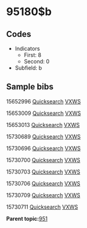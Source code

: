 # 95180$b

## Codes

-   Indicators
    -   First: 8
    -   Second: 0
-   Subfield: b

## Sample bibs

15652996 [Quicksearch](https://search.library.yale.edu/catalog/15652996) [VXWS](http://prodorbis.library.yale.edu:7014/vxws/GetHoldingsService?bibId=15652996)

15653009 [Quicksearch](https://search.library.yale.edu/catalog/15653009) [VXWS](http://prodorbis.library.yale.edu:7014/vxws/GetHoldingsService?bibId=15653009)

15653013 [Quicksearch](https://search.library.yale.edu/catalog/15653013) [VXWS](http://prodorbis.library.yale.edu:7014/vxws/GetHoldingsService?bibId=15653013)

15730689 [Quicksearch](https://search.library.yale.edu/catalog/15730689) [VXWS](http://prodorbis.library.yale.edu:7014/vxws/GetHoldingsService?bibId=15730689)

15730696 [Quicksearch](https://search.library.yale.edu/catalog/15730696) [VXWS](http://prodorbis.library.yale.edu:7014/vxws/GetHoldingsService?bibId=15730696)

15730700 [Quicksearch](https://search.library.yale.edu/catalog/15730700) [VXWS](http://prodorbis.library.yale.edu:7014/vxws/GetHoldingsService?bibId=15730700)

15730703 [Quicksearch](https://search.library.yale.edu/catalog/15730703) [VXWS](http://prodorbis.library.yale.edu:7014/vxws/GetHoldingsService?bibId=15730703)

15730706 [Quicksearch](https://search.library.yale.edu/catalog/15730706) [VXWS](http://prodorbis.library.yale.edu:7014/vxws/GetHoldingsService?bibId=15730706)

15730709 [Quicksearch](https://search.library.yale.edu/catalog/15730709) [VXWS](http://prodorbis.library.yale.edu:7014/vxws/GetHoldingsService?bibId=15730709)

15730711 [Quicksearch](https://search.library.yale.edu/catalog/15730711) [VXWS](http://prodorbis.library.yale.edu:7014/vxws/GetHoldingsService?bibId=15730711)

**Parent topic:**[951](../../tags/951/951.md)

